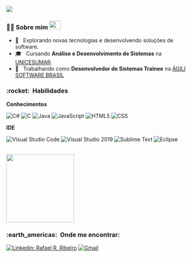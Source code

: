 
![](https://komarev.com/ghpvc/?username=rafaelrestolho12&color=006bed)

<h3>   👨‍💻&nbsp;Sobre mim <img src="https://upload.wikimedia.org/wikipedia/commons/thumb/0/05/Flag_of_Brazil.svg/2560px-Flag_of_Brazil.svg.png" width="31" height="23" > </h3>

- 🤔 &nbsp; Explorando novas tecnologias e desenvolvendo soluções de software.
- 🎓 &nbsp; Cursando **Análise e Desenvolvimento de Sistemas** na <a href="https://www.unicesumar.edu.br/ead/cursos-graduacao/analise-e-desenvolvimento-de-sistemas/">UNICESUMAR</a>.
- 💼 &nbsp; Trabalhando como  **Desenvolvedor de Sistemas Trainee** na <a href="http://www.agili.com.br/">ÁGILI SOFTWARE BRASIL</a>

<h3> :rocket: &nbsp;Habilidades </h3>

**Conhecimentos**
  
  ![C#](https://img.shields.io/badge/c%23-%23239120.svg?style=for-the-badge&logo=c-sharp&logoColor=white)
  ![C](https://img.shields.io/badge/c-%2300599C.svg?style=for-the-badge&logo=c&logoColor=white)
  ![Java](https://img.shields.io/badge/java-%23ED8B00.svg?style=for-the-badge&logo=java&logoColor=white)
  ![JavaScript](https://img.shields.io/badge/javascript-%23323330.svg?style=for-the-badge&logo=javascript&logoColor=%23F7DF1E)
  ![HTML5](https://img.shields.io/badge/html5-%23E34F26.svg?style=for-the-badge&logo=html5&logoColor=white)
  ![CSS](https://img.shields.io/badge/css3-%231572B6.svg?style=for-the-badge&logo=css3&logoColor=white)
 
**IDE**

   ![Visual Studio Code](https://img.shields.io/badge/Visual_Studio_Code-0078d7.svg?style=for-the-badge&logo=visual-studio-code&logoColor=white)
   ![Visual Studio 2019](https://img.shields.io/badge/Visual_Studio-5C2D91?style=for-the-badge&logo=visual%20studio&logoColor=white)
   ![Sublime Text](https://img.shields.io/badge/sublime_text-%23575757.svg?style=for-the-badge&logo=sublime-text&logoColor=important)
   ![Eclipse](https://img.shields.io/badge/Eclipse-2C2255?style=for-the-badge&logo=eclipse&logoColor=white)

<br/>

<a href="https://github.com/rafaelrestolho12">
  <img height="180em" src="https://github-readme-stats.vercel.app/api?username=rafaelrestolho12&theme=highcontrast&show_icons=true" />
</a>

<br/>

<h3> :earth_americas: &nbsp;Onde me encontrar: </h3> 

[![Linkedin: Rafael R. Ribeiro](https://img.shields.io/badge/-LinkedIn-blue?style=flat-square&logo=Linkedin&logoColor=white&link=LINK-DO-SEU-LINKEDIN)](https://www.linkedin.com/in/rafaelrestolho12/)
[![Gmail](https://img.shields.io/badge/-Send_me_an_Email-006bed?style=flat-square&logo=Gmail&logoColor=white&link=mailto:rafaelrestolho12@gmail.com)](mailto:rafaelrestolho12@gmail.com)

